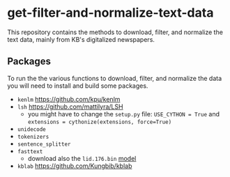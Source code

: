 # get-filter-and-normalize-text-data

This repository contains the methods to download, filter, and normalize the text data, mainly from KB's digitalized newspapers.

## Packages

To run the the various functions to download, filter, and normalize the data you will need to install and build some packages.

- `kenlm` https://github.com/kpu/kenlm
- `lsh` https://github.com/mattilyra/LSH
  - you might have to change the `setup.py` file: `USE_CYTHON = True` and `extensions = cythonize(extensions, force=True)`
- `unidecode`
- `tokenizers`
- `sentence_splitter`
- `fasttext`
  - download also the `lid.176.bin` [model](https://fasttext.cc/docs/en/language-identification.html)
- `kblab` https://github.com/Kungbib/kblab

